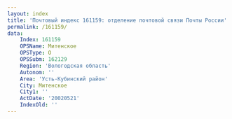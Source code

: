 ```yaml
---
layout: index
title: 'Почтовый индекс 161159: отделение почтовой связи Почты России'
permalink: /161159/
data:
    Index: 161159
    OPSName: Митенское
    OPSType: О
    OPSSubm: 162129
    Region: 'Вологодская область'
    Autonom: ''
    Area: 'Усть-Кубинский район'
    City: Митенское
    City1: ''
    ActDate: '20020521'
    IndexOld: ''
---
```

